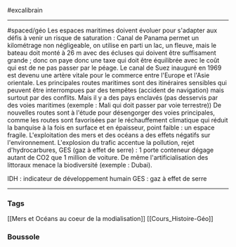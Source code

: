 #excalibrain 
___
#spaced/géo 
Les espaces maritimes doivent évoluer pour s'adapter aux défis à venir
un risque de saturation : Canal de Panama permet un kilométrage non négligeable, on utilise en parti un lac, un fleuve, mais le bateau doit monté à 26 m avec des écluses qui doivent être suffisament grande ; donc on paye donc une taxe qui doit être équilibrée avec le coût qui est de ne pas passer par le péage. Le canal de Suez inauguré en 1969 est devenu une artère vitale pour le commerce entre l'Europe et l'Asie orientale. Les principales routes maritimes sont des itinéraires sensibles qui peuvent être interrompues par des tempêtes (accident de navigation) mais surtout par des conflits. Mais il y a des pays enclavés (pas desservis par des voies maritimes (exemple : Mali qui doit passer par voie terrestre))
De nouvelles routes sont à l'étude pour désengorger des voies principales, comme les routes sont favorisées par le réchauffement climatique qui réduit la banquise à la fois en surface et en épaisseur, point faible : un espace fragile. 
L'exploitation des mers et des océans a des effets négatifs sur l'environnement. L'explosion du trafic accentue la pollution, rejet d'hydrocarbures, GES (gaz à effet de serre) : 1 porte conteneur dégage autant de CO2 que 1 million de voiture. De même l'artificialisation des littoraux menace la biodiversité (exemple : Dubai).

IDH : indicateur de développement humain
GES : gaz à effet de serre

---
### Tags
[[Mers et Océans au coeur de la modialisation]] [[Cours_Histoire-Géo]]
### Boussole
